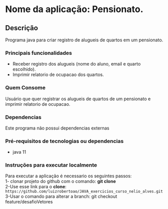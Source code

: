 # Nome da aplicação: Pensionato.

## Descrição
Programa java para criar registro de alugueis de quartos em um pensionato.

### Principais funcionalidades
- Receber registro dos alugueis (nome do aluno, email e quarto escolhido).
- Imprimir relatorio de ocupacao dos quartos.

### Quem Consome
Usuário que quer registrar os alugueis de quartos de um pensionato e imprimir relatorio de ocupacao.

### Dependencias
Este programa não possui dependencias externas

### Pré-requisitos de tecnologias ou dependencias
- java 11

### Instruções para executar localmente
Para executar a aplicação é necessario os seguintes passos:\
1- clonar projeto do github com o comando: **git clone** \
2-Use esse link para o **clone**:
`https://github.com/luizrobertoao/JAVA_exercicios_curso_nelio_alves.git` \
3-Usar o comando para alterar a branch: git checkout feature/desafioVetores 
